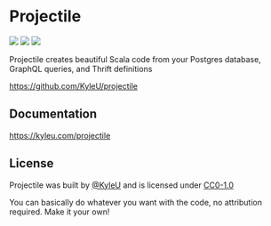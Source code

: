 # Projectile

![](https://img.shields.io/nexus/r/https/oss.sonatype.org/com.kyleu/projectile_2.12.svg)
![](https://img.shields.io/github/license/KyleU/projectile.svg)
![](https://img.shields.io/travis/KyleU/projectile.svg)

Projectile creates beautiful Scala code from your Postgres database, GraphQL queries, and Thrift definitions

https://github.com/KyleU/projectile

## Documentation

https://kyleu.com/projectile

## License

Projectile was built by [@KyleU](https://github.com/KyleU) and is licensed under [CC0-1.0](license) 

You can basically do whatever you want with the code, no attribution required. Make it your own! 
